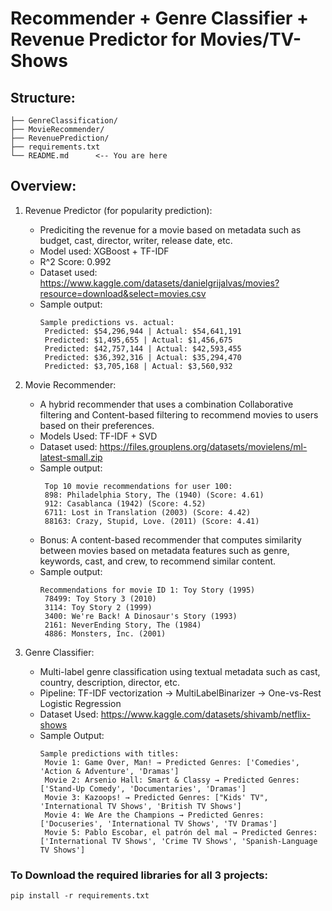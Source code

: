 # Recommender + Genre Classifier + Revenue Predictor for Movies/TV-Shows
## Structure:
``` 
├── GenreClassification/
├── MovieRecommender/
├── RevenuePrediction/
├── requirements.txt
└── README.md      <-- You are here
```
## Overview:
1. Revenue Predictor (for popularity prediction): 
   - Prediciting the revenue for a movie based on metadata such as budget, cast, director, writer, release date, etc.
   - Model used: XGBoost + TF-IDF
   - R^2 Score: 0.992
   - Dataset used: https://www.kaggle.com/datasets/danielgrijalvas/movies?resource=download&select=movies.csv
   - Sample output:
     ```
     Sample predictions vs. actual:
      Predicted: $54,296,944 | Actual: $54,641,191
      Predicted: $1,495,655 | Actual: $1,456,675
      Predicted: $42,757,144 | Actual: $42,593,455
      Predicted: $36,392,316 | Actual: $35,294,470
      Predicted: $3,705,168 | Actual: $3,560,932
     ```
       
2. Movie Recommender:
   - A hybrid recommender that uses a combination Collaborative filtering and Content-based filtering to recommend movies to users based on their preferences.
   - Models Used: TF-IDF + SVD
   - Dataset used: https://files.grouplens.org/datasets/movielens/ml-latest-small.zip
   - Sample output:
     ```
      Top 10 movie recommendations for user 100:
      898: Philadelphia Story, The (1940) (Score: 4.61)
      912: Casablanca (1942) (Score: 4.52)
      6711: Lost in Translation (2003) (Score: 4.42)
      88163: Crazy, Stupid, Love. (2011) (Score: 4.41)
     ```
   - Bonus: A content-based recommender that computes similarity between movies based on metadata features such as genre, keywords, cast, and crew, to recommend similar content.
   - Sample output:
     ```
     Recommendations for movie ID 1: Toy Story (1995)
      78499: Toy Story 3 (2010)
      3114: Toy Story 2 (1999)
      3400: We're Back! A Dinosaur's Story (1993)
      2161: NeverEnding Story, The (1984)
      4886: Monsters, Inc. (2001)
     ```

3. Genre Classifier:
   - Multi-label genre classification using textual metadata such as cast, country, description, director, etc.
   - Pipeline: TF-IDF vectorization → MultiLabelBinarizer → One-vs-Rest Logistic Regression
   - Dataset Used: https://www.kaggle.com/datasets/shivamb/netflix-shows
   - Sample Output:
     ```
     Sample predictions with titles:
      Movie 1: Game Over, Man! → Predicted Genres: ['Comedies', 'Action & Adventure', 'Dramas']
      Movie 2: Arsenio Hall: Smart & Classy → Predicted Genres: ['Stand-Up Comedy', 'Documentaries', 'Dramas']
      Movie 3: Kazoops! → Predicted Genres: ["Kids' TV", 'International TV Shows', 'British TV Shows']
      Movie 4: We Are the Champions → Predicted Genres: ['Docuseries', 'International TV Shows', 'TV Dramas']
      Movie 5: Pablo Escobar, el patrón del mal → Predicted Genres: ['International TV Shows', 'Crime TV Shows', 'Spanish-Language TV Shows']
     ```
### To Download the required libraries for all 3 projects:
   ```
   pip install -r requirements.txt
   ```
